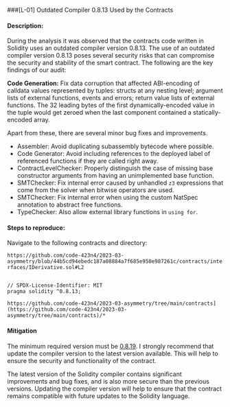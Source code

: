 ###[L-01] Outdated Compiler 0.8.13 Used by the Contracts

#### Description:

During the analysis it was observed that the contracts code written in Solidity uses an outdated compiler version 0.8.13. The use of an outdated compiler version 0.8.13 poses several security risks that can compromise the security and stability of the smart contract. The following are the key findings of our audit:

**Code Generation:** Fix data corruption that affected ABI-encoding of calldata values represented by tuples: structs at any nesting level; argument lists of external functions, events and errors; return value lists of external functions. The 32 leading bytes of the first dynamically-encoded value in the tuple would get zeroed when the last component contained a statically-encoded array.

Apart from these, there are several minor bug fixes and improvements.

- Assembler: Avoid duplicating subassembly bytecode where possible.
- Code Generator: Avoid including references to the deployed label of referenced functions if they are called right away.
- ContractLevelChecker: Properly distinguish the case of missing base constructor arguments from having an unimplemented base function.
- SMTChecker: Fix internal error caused by unhandled `z3` expressions that come from the solver when bitwise operators are used.
- SMTChecker: Fix internal error when using the custom NatSpec annotation to abstract free functions.
- TypeChecker: Also allow external library functions in `using for`.

#### Steps to reproduce:

Navigate to the following contracts and directory: 

`https://github.com/code-423n4/2023-03-asymmetry/blob/44b5cd94ebedc187a08884a7f685e950e987261c/contracts/interfaces/IDerivative.sol#L2`

````

// SPDX-License-Identifier: MIT
pragma solidity ^0.8.13;
````

`https://github.com/code-423n4/2023-03-asymmetry/tree/main/contracts](https://github.com/code-423n4/2023-03-asymmetry/tree/main/contracts)/*`

#### Mitigation

The minimum required version must be [0.8.19](https://github.com/ethereum/solidity/releases/tag/v0.8.19). I strongly recommend that  update the compiler version to the latest version available. This will help to ensure the security and functionality of the contract.

The latest version of the Solidity compiler contains significant improvements and bug fixes, and is also more secure than the previous versions. Updating the compiler version will help to ensure that the contract remains compatible with future updates to the Solidity language.